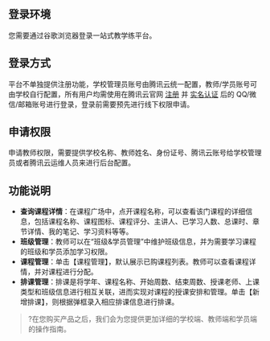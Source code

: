## 登录环境
您需要通过谷歌浏览器登录一站式教学练平台。

## 登录方式
平台不单独提供注册功能，学校管理员账号由腾讯云统一配置，教师/学员账号可由学校自行配置，所有用户均需使用在腾讯云官网 [注册](https://cloud.tencent.com/document/product/378/17985) 并 [实名认证](https://cloud.tencent.com/document/product/378/3592) 后的 QQ/微信/邮箱账号进行登录，登录前需要预先进行线下权限申请。

## 申请权限
申请教师权限，需要提供学校名称、教师姓名、身份证号、腾讯云账号给学校管理员或者腾讯云运维人员来进行后台配置。

## 功能说明
- **查询课程详情**：在课程广场中，点开课程名称，可以查看该门课程的详细信息，包括课程名称、课程图标、课程评分、主讲人、已学习人数、总课时、章节详情、我的笔记、学习资料等等。
- **班级管理**：教师可以在“班级&学员管理”中维护班级信息，并为需要学习课程的班级和学员添加学习权限。
- **课程管理**：单击【课程管理】，默认展示已购课程列表。教师可以查看课程详情，并对课程进行分配。
- **排课管理**：排课是将学年、课程名称、开始周数、结束周数、授课老师、上课类型和班级信息进行相互关联，进而实现对课程的授课安排和管理。单击【新增排课】，则根据弹框录入相应排课信息进行排课。

>?在您购买产品之后，我们会为您提供更加详细的学校端、教师端和学员端的操作指南。